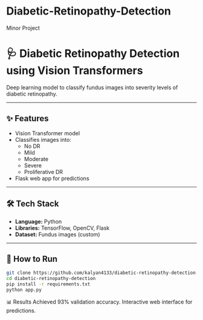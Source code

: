 # Diabetic-Retinopathy-Detection
Minor Project 
# 🩺 Diabetic Retinopathy Detection using Vision Transformers

Deep learning model to classify fundus images into severity levels of diabetic retinopathy.

---

## ✨ Features
- Vision Transformer model
- Classifies images into:
  - No DR
  - Mild
  - Moderate
  - Severe
  - Proliferative DR
- Flask web app for predictions

---

## 🛠️ Tech Stack
- **Language:** Python
- **Libraries:** TensorFlow, OpenCV, Flask
- **Dataset:** Fundus images (custom)

---

## 🚀 How to Run
```bash
git clone https://github.com/kalyan4133/diabetic-retinopathy-detection.git
cd diabetic-retinopathy-detection
pip install -r requirements.txt
python app.py
```
📊 Results
Achieved 93% validation accuracy.
Interactive web interface for predictions.
